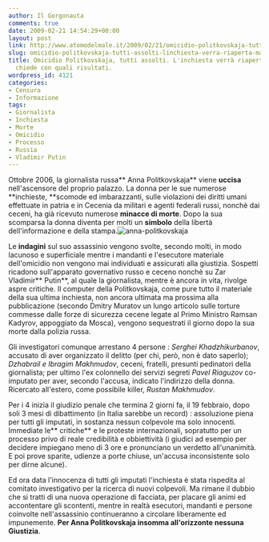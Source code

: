 ```yaml
---
author: Il Gorgonauta
comments: true
date: 2009-02-21 14:54:29+00:00
layout: post
link: http://www.atomodelmale.it/2009/02/21/omicidio-politkovskaja-tutti-assolti-linchiesta-verra-riaperta-ma-ci-si-chiede-con-quali-risultati/
slug: omicidio-politkovskaja-tutti-assolti-linchiesta-verra-riaperta-ma-ci-si-chiede-con-quali-risultati
title: Omicidio Politkovskaja, tutti assolti. L'inchiesta verrà riaperta ma ci si
  chiede con quali risultati.
wordpress_id: 4121
categories:
- Censura
- Informazione
tags:
- Giornalista
- Inchiesta
- Morte
- Omicidio
- Processo
- Russia
- Vladimir Putin
---
```


Ottobre 2006, la giornalista russa** Anna Politkovskaja** viene **uccisa** nell'ascensore del proprio palazzo. La donna per le sue numerose **inchieste, **scomode ed imbarazzanti, sulle violazioni dei diritti umani effettuate in patria e in Cecenia da militari e agenti federali russi, nonchè dai ceceni, ha già ricevuto numerose **minacce di morte**. Dopo la sua scomparsa la donna diventa per molti un **simbolo** della libertà dell'informazione e della stampa.![anna-politkovskaja](http://www.atomodelmale.it/wp-content/uploads/2009/02/anna-politkovskaja-225x300.jpg)

Le **indagini** sul suo assassinio vengono svolte, secondo molti, in modo lacunoso e superficiale mentre i mandanti e l'esecutore materiale dell'omicidio non vengono mai individuati e assicurati alla giustizia. Sospetti ricadono sull'apparato governativo russo e ceceno nonchè su Zar Vladimir** Putin**, al quale la giornalista, mentre è ancora in vita, rivolge aspre critiche. Il computer della Politkovskaja, come pure tutto il materiale della sua ultima inchiesta, non ancora ultimata ma prossima alla pubblicazione (secondo Dmitry Muratov un lungo articolo sulle torture commesse dalle forze di sicurezza cecene legate al Primo Ministro Ramsan Kadyrov, appoggiato da Mosca), vengono sequestrati il giorno dopo la sua morte dalla polizia russa.

Gli investigatori comunque arrestano 4 persone : _Serghei Khadzhikurbanov_, accusato di aver organizzato il delitto (per chi, però, non è dato saperlo); _Dzhabrail e Ibragim Makhmudov_, ceceni, fratelli, presunti pedinatori della giornalista; per ultimo l'ex colonnello dei servizi segreti _Pavel Riaguzov_ co-imputato per aver, secondo l'accusa, indicato l'indirizzo della donna. Ricercato all'estero, come possibile killer, _Rustan Makhmudov_.

<!-- more -->


Per i 4 inizia il giudizio penale che termina 2 giorni fa, il 19 febbraio, dopo soli 3 mesi di dibattimento (in Italia sarebbe un record) : assoluzione piena per tutti gli imputati, in sostanza nessun colpevole ma solo innocenti. Immediate le** critiche** e le proteste internazionali, sopratutto per un processo privo di reale credibilità e obbiettività (i giudici ad esempio per decidere impiegano meno di 3 ore e pronunciano un verdetto all'unanimità. E poi prove sparite, udienze a porte chiuse, un'accusa inconsistente solo per dirne alcune).

Ed ora data l'innocenza di tutti gli imputati l'inchiesta è stata rispedita al comitato investigativo per la ricerca di nuovi colpevoli. Ma rimane il dubbio che si tratti di una nuova operazione di facciata, per placare gli animi ed accontentare gli scontenti, mentre in realtà esecutori, mandanti e persone coinvolte nell'assassinio continueranno a circolare liberamente ed impunemente. **Per Anna Politkovskaja insomma all'orizzonte nessuna Giustizia**.
